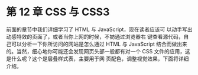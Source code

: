# 第 12 章 CSS 与 CSS3

前面的章节中我们详细学习了 HTML 与 JavaScript，现在读者应该可以动手写出动感特效的页面了，或者当你上网的时候，不妨通过浏览器右键查看源代码，自己可以分析一下你所访问的网站是怎么通过 HTML 与JavaScript 结合而做出来的。当然，细心地你可能还会发现网页头部一般都有对一个 CSS 文件的应用，这是什么呢？这个是层叠样式表，主要用于网页配色，调整视觉效果，下面将详细介绍。

